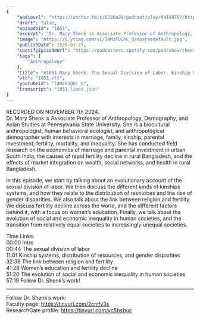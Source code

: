 ```yaml
---
{
	"audiourl": "https://anchor.fm/s/822ba20/podcast/play/94108787/https%3A%2F%2Fd3ctxlq1ktw2nl.cloudfront.net%2Fstaging%2F2024-10-7%2Fe3ca646b-cabc-a4b5-97a7-880c1a6dc783.m4a",
	"draft": false,
	"episodeid": "1051",
	"excerpt": "Dr. Mary Shenk is Associate Professor of Anthropology, Demography, and Asian Studies at Pennsylvania State University. She is a biocultural anthropologist, human behavioral ecologist, and anthropological demographer with interests in marriage, family, kinship, parental investment, fertility, mortality, and inequality. She has conducted field research on the economics of marriage and parental investment in urban South India, the causes of rapid fertility decline in rural Bangladesh, and the effects of market integration on wealth, social networks, and health in rural Bangladesh.",
	"image": "https://i.ytimg.com/vi/l4MzFUQhC_U/maxresdefault.jpg",
	"publishDate": 2025-01-27,
	"spotifyEpisodeUrl": "https://podcasters.spotify.com/pod/show/thedissenter/episodes/1051-Mary-Shenk-The-Sexual-Division-of-Labor--Kinship-Systems--Fertility---More-e2qmflj",
	"tags": [
		"Anthropology"
	],
	"title": "#1051 Mary Shenk: The Sexual Division of Labor, Kinship Systems, Fertility, & More",
	"vtt": "1051.vtt",
	"youtubeid": "l4MzFUQhC_U",
	"transcript": "1051.lines.json"
}
---
```

RECORDED ON NOVEMBER 7th 2024.  
Dr. Mary Shenk is Associate Professor of Anthropology, Demography, and Asian Studies at Pennsylvania State University. She is a biocultural anthropologist, human behavioral ecologist, and anthropological demographer with interests in marriage, family, kinship, parental investment, fertility, mortality, and inequality. She has conducted field research on the economics of marriage and parental investment in urban South India, the causes of rapid fertility decline in rural Bangladesh, and the effects of market integration on wealth, social networks, and health in rural Bangladesh.

In this episode, we start by talking about an evolutionary account of the sexual division of labor. We then discuss the different kinds of kinships systems, and how they relate to the distribution of resources and the rise of gender disparities. We also talk about the link between religion and fertility. We discuss fertility decline across the world, and the different factors behind it, with a focus on women’s education. Finally, we talk about the evolution of social and economic inequality in human societies, and the transition from relatively equal societies to increasingly unequal societies.

Time Links:  
<time>00:00</time> Intro  
<time>00:44</time> The sexual division of labor  
<time>11:01</time> Kinship systems, distribution of resources, and gender disparities  
<time>32:38</time> The link between religion and fertility  
<time>41:28</time> Women’s education and fertility decline  
<time>51:20</time> The evolution of social and economic inequality in human societies  
<time>57:19</time> Follow Dr. Shenk’s work!

---

Follow Dr. Shenk’s work:  
Faculty page: https://tinyurl.com/2crrfy3s  
ResearchGate profile: https://tinyurl.com/yc5bsbuc
